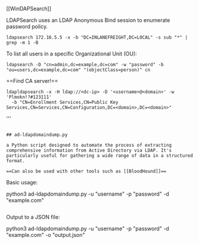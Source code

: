 [[WinDAPSearch]]

LDAPSearch uses an LDAP Anonymous Bind session to enumerate password policy. 

`ldapsearch 172.16.5.5 -x -b "DC=INLANEFREIGHT,DC=LOCAL" -s sub "*" | grep -m 1 -B`

To list all users in a specific Organizational Unit (OU):

`ldapsearch -D "cn=admin,dc=example,dc=com" -w "password" -b "ou=users,dc=example,dc=com" "(objectClass=person)" cn`

==Find CA server!== 
```shell
ldapldapsearch -x -H ldap://<dc-ip> -D '<username>@<domain>' -w 'Plmokn!?#123111'
  -b "CN=Enrollment Services,CN=Public Key Services,CN=Services,CN=Configuration,DC=<domain>,DC=<domain>"
```
'''
```

## ad-ldapdomaindump.py

a Python script designed to automate the process of extracting comprehensive information from Active Directory via LDAP. It's particularly useful for gathering a wide range of data in a structured format.

==Can also be used with other tools such as [[BloodHound]]==

```
Basic usage:

python3 ad-ldapdomaindump.py -u "username" -p "password" -d "example.com"
```

```
Output to a JSON file:

python3 ad-ldapdomaindump.py -u "username" -p "password" -d "example.com" -o "output.json"
```